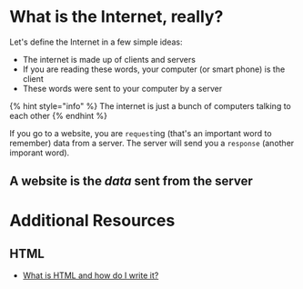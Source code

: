# What is the Internet, really?
Let's define the Internet in a few simple ideas:
* The internet is made up of clients and servers
* If you are reading these words, your computer (or smart phone) is the client
* These words were sent to your computer by a server

{% hint style="info" %}
The internet is just a bunch of computers talking to each other
{% endhint %}

If you go to a website, you are `request`ing (that's an important word to remember) data from a server. The server will send you a `response` (another imporant word).

## A website is the _data_ sent from the server



# Additional Resources
## HTML
* [What is HTML and how do I write it?](https://developer.mozilla.org/en-US/docs/Learn/Getting_started_with_the_web/HTML_basics)